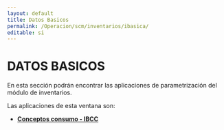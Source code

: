 ```yaml
---
layout: default
title: Datos Basicos
permalink: /Operacion/scm/inventarios/ibasica/
editable: si
---
```


# DATOS BASICOS  

En esta sección podrán encontrar las aplicaciones de parametrización del módulo de inventarios.  

Las aplicaciones de esta ventana son:  

* [**Conceptos consumo - IBCC**](http://docs.oasiscom.com/Operacion/scm/inventarios/ibasica/ibcc)
